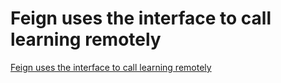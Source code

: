 # Feign uses the interface to call learning remotely
[Feign uses the interface to call learning remotely](https://aiwithcloud.com/2022/09/14/feign_uses_the_interface_to_call_learning_remotely/)